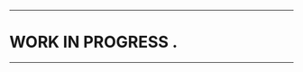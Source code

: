 ***

# WORK IN PROGRESS .

***
<!---
point-of-order/point-of-order is a ✨ special ✨ repository because its `README.md` (this file) appears on your GitHub profile.
You can click the Preview link to take a look at your changes.
--->
